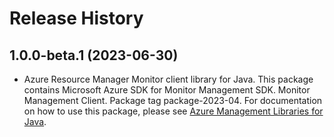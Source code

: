 # Release History

## 1.0.0-beta.1 (2023-06-30)

- Azure Resource Manager Monitor client library for Java. This package contains Microsoft Azure SDK for Monitor Management SDK. Monitor Management Client. Package tag package-2023-04. For documentation on how to use this package, please see [Azure Management Libraries for Java](https://aka.ms/azsdk/java/mgmt).
